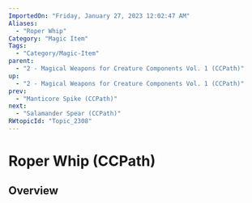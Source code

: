 ```yaml
---
ImportedOn: "Friday, January 27, 2023 12:02:47 AM"
Aliases:
  - "Roper Whip"
Category: "Magic Item"
Tags:
  - "Category/Magic-Item"
parent:
  - "2 - Magical Weapons for Creature Components Vol. 1 (CCPath)"
up:
  - "2 - Magical Weapons for Creature Components Vol. 1 (CCPath)"
prev:
  - "Manticore Spike (CCPath)"
next:
  - "Salamander Spear (CCPath)"
RWtopicId: "Topic_2308"
---
```

# Roper Whip (CCPath)
## Overview
